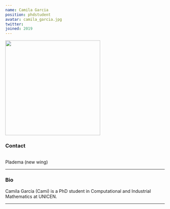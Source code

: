 ```yaml
---
name: Camila Garcia
position: phdstudent
avatar: camila_garcia.jpg
twitter:
joined: 2019
---
```


<img width="300" src="{{site.baseurl}}/images/people/{{page.avatar}}" data-action="zoom">

### Contact

<i class="fa fa-envelope-o"></i> <br>
<i class="fa fa-building"></i> Pladema (new wing) <br>

<hr>

### Bio

Camila García (Cami) is a PhD student in Computational and Industrial Mathematics at UNICEN. 

<hr>